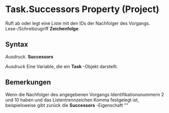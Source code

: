 
# Task.Successors Property (Project)

Ruft ab oder legt eine Liste mit den IDs der Nachfolger des Vorgangs. Lese-/Schreibzugriff  **Zeichenfolge**.


## Syntax

 _Ausdruck_. **Successors**

 _Ausdruck_ Eine Variable, die ein **Task** -Objekt darstellt.


## Bemerkungen

Wenn die Nachfolger des angegebenen Vorgangs Identifikationsnummern 2 und 10 haben und das Listentrennzeichen Komma festgelegt ist, beispielsweise gibt zurück die  **Successors** -Eigenschaft ""

